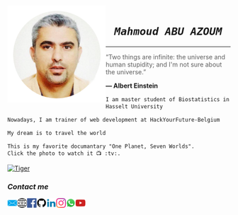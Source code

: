 <div align="center"><img align="left" alt="Me" width=222"" src="./img/Mah-pic.png" /></div>


# <div align="center">_```Mahmoud ABU AZOUM```_</div>
***

> “Two things are infinite: the universe and human stupidity; and I'm not sure about the universe.” 

**― Albert Einstein**


```
I am master student of Biostatistics in Hasselt University
```
```
Nowadays, I am trainer of web development at HackYourFuture-Belgium
```
```
My dream is to travel the world
```
```
This is my favorite documantary "One Planet, Seven Worlds".
Click the photo to watch it 📺 :tv:.
```
[![Tiger](https://s01.sgp1.cdn.digitaloceanspaces.com/article/112828-ezeuqzarqc-1549955118.jpg)](https://www.youtube.com/playlist?list=PLe2nGhEGXFVsDrXVCGigvaro5reqivLv6)


### _Contact me_

[<img align="left" alt="Contact me" width="22px" src="./img/mail-icon.png" />](mailto:krakla@gmail.com)
[<img align="left" alt="Github" width="22px" src="./img/web-icon.png" />](https://krakla.github.io)
[<img align="left" alt="Facebook" width="22px" src="./img/fb-icon.png" />](https://www.facebook.com/mazoum)
[<img align="left" alt="Github" width="22px" src="./img/github-icon.png" />](https://github.com/krakla)
[<img align="left" alt="Linkedin" width="22px" src="./img/linkedin-icon.png" />](mailto:krakla@gmail.com)
[<img align="left" alt="Instagram" width="22px" src="./img/insta-icon.png" />](mailto:krakla@gmail.com)
[<img align="left" alt="Whatsapp" width="22px" src="./img/whatsapp-icon.png" />](mailto:krakla@gmail.com)
[<img align="left" alt="Youtube" width="22px" src="./img/youtube-icon.png" />](mailto:krakla@gmail.com)